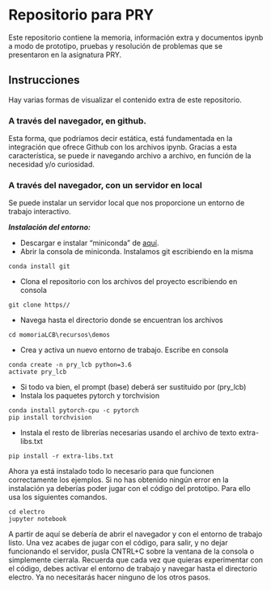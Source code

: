 # Repositorio para PRY

Este repositorio contiene la memoria, información extra y documentos ipynb a modo de prototipo, pruebas y resolución de problemas que se presentaron en la asignatura PRY.

## Instrucciones

Hay varias formas de visualizar el contenido extra de este repositorio. 

### A través del navegador, en github.

Esta forma, que podríamos decir estática, está fundamentada en la integración que ofrece Github con los archivos ipynb. Gracias a esta característica, se puede ir navegando archivo a archivo, en función de la necesidad y/o curiosidad.

### A través del navegador, con un servidor en local

Se puede instalar un servidor local que nos proporcione un entorno de trabajo interactivo. 
 
***Instalación del entorno:***

* Descargar e instalar “miniconda”  de [aquí](http://conda.pydata.org/miniconda.html).
* Abrir la consola de miniconda. Instalamos git escribiendo en la misma
```
conda install git
```
* Clona el repositorio con los archivos del proyecto escribiendo en consola 
```
git clone https//
```
* Navega hasta el directorio donde se encuentran los archivos
```
cd momoriaLCB\recursos\demos
```
* Crea y activa un nuevo entorno de trabajo. Escribe en consola
``` 
conda create -n pry_lcb python=3.6
activate pry_lcb
```
* Si todo va bien, el prompt (base) deberá ser sustituido por (pry_lcb)
* Instala los paquetes pytorch y torchvision
```
conda install pytorch-cpu -c pytorch
pip install torchvision
```
* Instala el resto de librerías necesarias usando el archivo de texto extra-libs.txt
```
pip install -r extra-libs.txt
```
Ahora ya está instalado todo lo necesario para que funcionen correctamente los ejemplos.
Si no has obtenido ningún error en la instalación ya deberías poder jugar con el código del prototipo. Para ello usa los siguientes comandos.
```
cd electro
jupyter notebook
```
A partir de aquí se debería de abrir el navegador y con el entorno de trabajo listo.
Una vez acabes de jugar con el código, para salir, y no dejar funcionando el servidor, pusla CNTRL+C sobre la ventana de la consola o simplemente cierrala.
Recuerda que cada vez que quieras experimentar con el código, debes activar el entorno de trabajo y navegar hasta el directorio electro. Ya no necesitarás hacer ninguno de los otros pasos.
